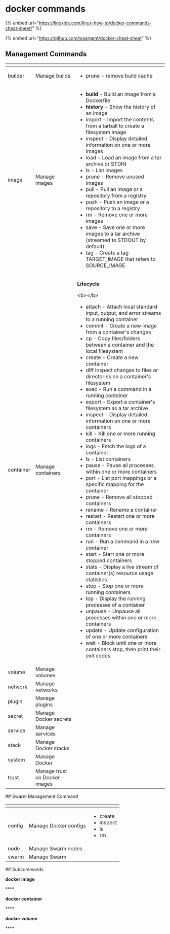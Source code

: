 # docker commands

{% embed url="https://linoxide.com/linux-how-to/docker-commands-cheat-sheet/" %}

{% embed url="https://github.com/wsargent/docker-cheat-sheet" %}

## Management Commands

<table>
  <thead>
    <tr>
      <th style="text-align:left"></th>
      <th style="text-align:left"></th>
      <th style="text-align:left"></th>
    </tr>
  </thead>
  <tbody>
    <tr>
      <td style="text-align:left">builder</td>
      <td style="text-align:left">Manage builds</td>
      <td style="text-align:left">
        <ul>
          <li>prune - remove build cache</li>
        </ul>
      </td>
    </tr>
    <tr>
      <td style="text-align:left">image</td>
      <td style="text-align:left">Manage images</td>
      <td style="text-align:left">
        <ul>
          <li><b>build</b> - Build an image from a Dockerfile</li>
          <li><b>history</b> - Show the history of an image</li>
          <li>import - Import the contents from a tarball to create a filesystem image</li>
          <li>inspect - Display detailed information on one or more images</li>
          <li>load - Load an image from a tar archive or STDIN</li>
          <li>ls - List images</li>
          <li>prune - Remove unused images</li>
          <li>pull - Pull an image or a repository from a registry</li>
          <li>push - Push an image or a repository to a registry</li>
          <li>rm - Remove one or more images</li>
          <li>save - Save one or more images to a tar archive (streamed to STDOUT by
            default)</li>
          <li>tag - Create a tag TARGET_IMAGE that refers to SOURCE_IMAGE</li>
        </ul>
      </td>
    </tr>
    <tr>
      <td style="text-align:left">container</td>
      <td style="text-align:left">Manage containers</td>
      <td style="text-align:left">
        <p><b>Lifecycle</b>
        </p>
        <p>&lt;b&gt;&lt;/b&gt;</p>
        <ul>
          <li>attach - Attach local standard input, output, and error streams to a running
            container</li>
          <li>commit - Create a new image from a container&apos;s changes</li>
          <li>cp - Copy files/folders between a container and the local filesystem</li>
          <li>create - Create a new container</li>
          <li>diff Inspect changes to files or directories on a container&apos;s filesystem</li>
          <li>exec - Run a command in a running container</li>
          <li>export - Export a container&apos;s filesystem as a tar archive</li>
          <li>inspect - Display detailed information on one or more containers</li>
          <li>kill - Kill one or more running containers</li>
          <li>logs - Fetch the logs of a container</li>
          <li>ls - List containers</li>
          <li>pause - Pause all processes within one or more containers</li>
          <li>port - List port mappings or a specific mapping for the container</li>
          <li>prune - Remove all stopped containers</li>
          <li>rename - Rename a container</li>
          <li>restart - Restart one or more containers</li>
          <li>rm - Remove one or more containers</li>
          <li>run - Run a command in a new container</li>
          <li>start - Start one or more stopped containers</li>
          <li>stats - Display a live stream of container(s) resource usage statistics</li>
          <li>stop - Stop one or more running containers</li>
          <li>top - Display the running processes of a container</li>
          <li>unpause - Unpause all processes within one or more containers</li>
          <li>update - Update configuration of one or more containers</li>
          <li>wait - Block until one or more containers stop, then print their exit
            codes</li>
        </ul>
      </td>
    </tr>
    <tr>
      <td style="text-align:left">volume</td>
      <td style="text-align:left">Manage volumes</td>
      <td style="text-align:left"></td>
    </tr>
    <tr>
      <td style="text-align:left">network</td>
      <td style="text-align:left">Manage networks</td>
      <td style="text-align:left"></td>
    </tr>
    <tr>
      <td style="text-align:left">plugin</td>
      <td style="text-align:left">Manage plugins</td>
      <td style="text-align:left"></td>
    </tr>
    <tr>
      <td style="text-align:left">secret</td>
      <td style="text-align:left">Manage Docker secrets</td>
      <td style="text-align:left"></td>
    </tr>
    <tr>
      <td style="text-align:left">service</td>
      <td style="text-align:left">Manage services</td>
      <td style="text-align:left"></td>
    </tr>
    <tr>
      <td style="text-align:left">stack</td>
      <td style="text-align:left">Manage Docker stacks</td>
      <td style="text-align:left"></td>
    </tr>
    <tr>
      <td style="text-align:left">system</td>
      <td style="text-align:left">Manage Docker</td>
      <td style="text-align:left"></td>
    </tr>
    <tr>
      <td style="text-align:left">trust</td>
      <td style="text-align:left">Manage trust on Docker images</td>
      <td style="text-align:left"></td>
    </tr>
  </tbody>
</table>## Swarm Management Command

<table>
  <thead>
    <tr>
      <th style="text-align:left"></th>
      <th style="text-align:left"></th>
      <th style="text-align:left"></th>
    </tr>
  </thead>
  <tbody>
    <tr>
      <td style="text-align:left">config</td>
      <td style="text-align:left">Manage Docker configs</td>
      <td style="text-align:left">
        <ul>
          <li>create</li>
          <li>inspect</li>
          <li>ls</li>
          <li>rm</li>
        </ul>
      </td>
    </tr>
    <tr>
      <td style="text-align:left">node</td>
      <td style="text-align:left">Manage Swarm nodes</td>
      <td style="text-align:left"></td>
    </tr>
    <tr>
      <td style="text-align:left">swarm</td>
      <td style="text-align:left">Manage Swarm</td>
      <td style="text-align:left"></td>
    </tr>
  </tbody>
</table>## Subcommands

**docker image**

\*\*\*\*

**docker container**

\*\*\*\*

**docker volume**

\*\*\*\*

